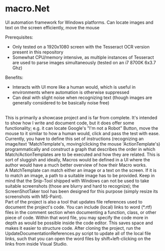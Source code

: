 # macro.Net

UI automation framework for Windows platforms. Can locate images and text on the screen efficiently, move the mouse

Prerequisites:
  * Only tested on a 1920x1080 screen with the Tesseract OCR version present in this repository
  * Somewhat CPU/memory intensive, as multiple instances of Tesseract are used to parse images simultaneously (tested on an i7 8700K 6x3.7 Ghz)
  
Benefits:
  * Interacts with UI more like a human would, which is useful in environments where automation is otherwise suppressed
  * Can deal with slight noise when recognizing text (though images are generally considered to be basically noise free)
</br>
This is primarily a showcase project and is far from complete. It's intended to show how I write and document code, but it does offer some functionality; e.g. it can locate Google's "I'm not a Robot" Button, move the mouse to it similar to how a human would, click and pass the test with ease.
</br>
Currently, you have to define this set of instructions (recognizing an image/text 'MatchTemplate's, moving/clicking the mouse 'ActionTemplate's) programmatically and construct a graph that describes the order in which Match/ActionTemplates are to be executed and how they are related. This is sort of sluggish and ideally, Macros would be defined in a UI where the author would have a much better overview of how their Macro works.
</br>
A MatchTemplate can match either an image or a text on the screen. If it is to match an image, a path to a suitable image has to be provided. Keep in mind that the Snip-Tool shipped with Windows can not be used to take suitable screenshots (those are blurry and hard to recognize); the ScreenShotTaker tool has been designed for this purpose (simply resize its screenshots with MS-Paint).
</br>
Part of the project is also a tool that updates file references used to document the project's code. You can include (local) links to word (*.rtf) files in the comment section when documenting a function, class, or other piece of code. Within that word file, you may specify the code more in depth as would be possible inside the code editor. This saves space and makes it easier to structure code. After cloning the project, run the UpdateDocumentationReferences.py script to update all of the local file links, such that you can open the word files by shift+left-clicking on the links from inside Visual Studio.
